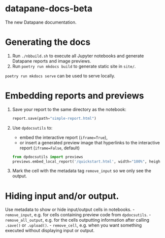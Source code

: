 # datapane-docs-beta
The new Datapane documentation.

# Generating the docs

1. Run `./nbbuild.sh` to execute all Jupyter notebooks and generate Datapane reports and image previews.
2. Run `poetry run mkdocs build` to generate static site in `site/`.

`poetry run mkdocs serve` can be used to serve locally.

# Embedding reports and previews

1. Save your report to the same directory as the notebook:

    ```python
    report.save(path="simple-report.html")
    ```

2. Use `dpdocsutils` to:
    - embed the interactive report (`iframe=True`), 
    - or insert a generated preview image that hyperlinks to the interactive report (`iframe=False`, default)

    ```python
    from dpdocsutils import previews
    previews.embed_local_report('/quickstart.html', width="100%", height=900)
    ```

3. Mark the cell with the metadata tag `remove_input` so we only see the output.

# Hiding input and/or output.

Use metadata to show or hide input/output cells in notebooks.
    - `remove_input`, e.g. for cells containing preview code from `dpdocsutils`.
    - `remove_all_output`, e.g. for the cells outputting information after calling `.save()` or `.upload()`.
    - `remove_cell`, e.g. when you want something executed without displaying input or output.